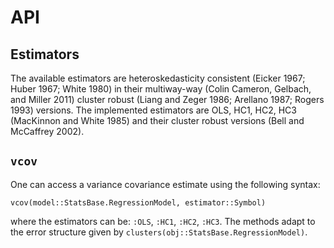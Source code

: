 # API

## Estimators

The available estimators are heteroskedasticity consistent (Eicker 1967; Huber 1967; White 1980) in their multiway-way (Colin Cameron, Gelbach, and Miller 2011) cluster robust (Liang and Zeger 1986; Arellano 1987; Rogers 1993) versions. The implemented estimators are OLS, HC1, HC2, HC3 (MacKinnon and White 1985) and their cluster robust versions (Bell and McCaffrey 2002).

## ```vcov```

One can access a variance covariance estimate using the following syntax:
```
vcov(model::StatsBase.RegressionModel, estimator::Symbol)
```
where the estimators can be: ```:OLS```, ```:HC1```, ```:HC2```, ```:HC3```. The methods adapt to the
error structure given by ```clusters(obj::StatsBase.RegressionModel)```.
